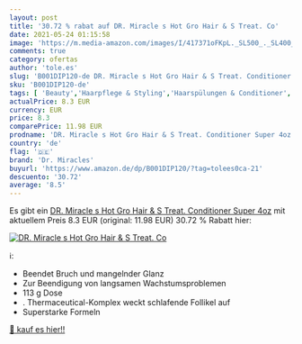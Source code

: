 ```yaml
---
layout: post
title: '30.72 % rabat auf DR. Miracle s Hot Gro Hair & S Treat. Co'
date: 2021-05-24 01:15:58
image: 'https://m.media-amazon.com/images/I/417371oFKpL._SL500_._SL400_.jpg'
comments: true
category: ofertas
author: 'tole.es'
slug: 'B001DIP120-de DR. Miracle s Hot Gro Hair & S Treat. Conditioner Super 4oz'
sku: 'B001DIP120-de'
tags: [ 'Beauty','Haarpflege & Styling','Haarspülungen & Conditioner','Pflegeprodukte','dr. miracles', ]
actualPrice: 8.3 EUR
currency: EUR
price: 8.3
comparePrice: 11.98 EUR
prodname: 'DR. Miracle s Hot Gro Hair & S Treat. Conditioner Super 4oz'
country: 'de'
flag: '🇩🇪'
brand: 'Dr. Miracles'
buyurl: 'https://www.amazon.de/dp/B001DIP120/?tag=tolees0ca-21'
descuento: '30.72'
average: '8.5'
---
```


Es gibt ein [DR. Miracle s Hot Gro Hair & S Treat. Conditioner Super 4oz](https://www.amazon.de/dp/B001DIP120/?tag=tolees0ca-21) mit aktuellem Preis 8.3 EUR (original: 11.98 EUR) 30.72 % Rabatt hier:

[![DR. Miracle s Hot Gro Hair & S Treat. Co](https://m.media-amazon.com/images/I/417371oFKpL._SL500_._SL400_.jpg)](https://www.amazon.de/dp/B001DIP120/?tag=tolees0ca-21)

ℹ️:

- Beendet Bruch und mangelnder Glanz
- Zur Beendigung von langsamen Wachstumsproblemen
- 113 g Dose
- . Thermaceutical-Komplex weckt schlafende Follikel auf
- Superstarke Formeln

[🛒 kauf es hier!!](https://www.amazon.de/dp/B001DIP120/?tag=tolees0ca-21)
